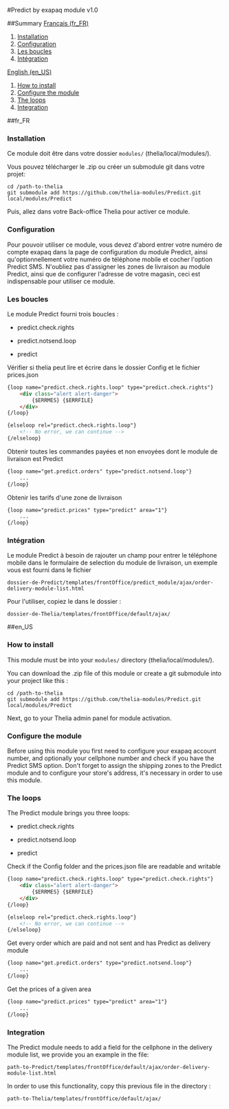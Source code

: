 #Predict by exapaq module v1.0

##Summary
[Français (fr_FR)](#fr_FR)

1. [Installation](#fr_FR_Install)
2. [Configuration](#fr_FR_Configure)
3. [Les boucles](#fr_FR_Loops)
4. [Intégration](#fr_FR_Integration)

[English (en_US)](#en_US)

1. [How to install](#en_US_Install)
2. [Configure the module](#en_US_Configure)
3. [The loops](#en_US_Loops)
4. [Integration](#en_US_Integration)

##fr_FR <a name="fr_FR"></a>

### Installation <a name="fr_FR_Install"></a>
Ce module doit être dans votre dossier ```modules/``` (thelia/local/modules/).

Vous pouvez télécharger le .zip ou créer un submodule git dans votre projet:
```
cd /path-to-thelia
git submodule add https://github.com/thelia-modules/Predict.git local/modules/Predict
```

Puis, allez dans votre Back-office Thelia pour activer ce module.

### Configuration <a name="fr_FR_Configure"></a>

Pour pouvoir utiliser ce module, vous devez d'abord entrer votre numéro de compte exapaq dans
la page de configuration du module Predict, ainsi qu'optionnellement votre numéro de téléphone
mobile et cocher l'option Predict SMS.
N'oubliez pas d'assigner les zones de livraison au module Predict, ainsi que de configurer l'adresse de votre magasin,
ceci est indispensable pour utiliser ce module.

### Les boucles <a name="fr_FR_Loops"></a>

Le module Predict fourni trois boucles :

- predict.check.rights

- predict.notsend.loop

- predict

Vérifier si thelia peut lire et écrire dans le dossier Config et le fichier prices.json
```html
{loop name="predict.check.rights.loop" type="predict.check.rights"}
    <div class="alert alert-danger">
        {$ERRMES} {$ERRFILE}
    </div>
{/loop}

{elseloop rel="predict.check.rights.loop"}
    <!-- No error, we can continue -->
{/elseloop}
```

Obtenir toutes les commandes payées et non envoyées dont le module de livraison est Predict
```html
{loop name="get.predict.orders" type="predict.notsend.loop"}
    ...
{/loop}
```

Obtenir les tarifs d'une zone de livraison
```html
{loop name="predict.prices" type="predict" area="1"}
    ...
{/loop}
```

### Intégration <a name="fr_FR_Integration"></a>

Le module Predict à besoin de rajouter un champ pour entrer le téléphone mobile dans le formulaire
de selection du module de livraison, un exemple vous est fourni dans le fichier
```
dossier-de-Predict/templates/frontOffice/predict_module/ajax/order-delivery-module-list.html
```

Pour l'utiliser, copiez le dans le dossier :
```
dossier-de-Thelia/templates/frontOffice/default/ajax/
```

##en_US <a name="en_US"></a>

### How to install <a name="en_US_Install"></a>
This module must be into your ```modules/``` directory (thelia/local/modules/).

You can download the .zip file of this module or create a git submodule into your project like this :

```
cd /path-to-thelia
git submodule add https://github.com/thelia-modules/Predict.git local/modules/Predict
```

Next, go to your Thelia admin panel for module activation.

### Configure the module <a name="en_US_Configure"></a>

Before using this module you first need to configure your exapaq account number,
and optionally your cellphone number and check if you have the Predict SMS option.
Don't forget to assign the shipping zones to the Predict module and to configure your store's address,
it's necessary in order to use this module.

### The loops <a name="en_US_Loops"></a>

The Predict module brings you three loops:

- predict.check.rights

- predict.notsend.loop

- predict

Check if the Config folder and the prices.json file are readable and writable
```html
{loop name="predict.check.rights.loop" type="predict.check.rights"}
    <div class="alert alert-danger">
        {$ERRMES} {$ERRFILE}
    </div>
{/loop}

{elseloop rel="predict.check.rights.loop"}
    <!-- No error, we can continue -->
{/elseloop}
```

Get every order which are paid and not sent and has Predict as delivery module
```html
{loop name="get.predict.orders" type="predict.notsend.loop"}
    ...
{/loop}
```

Get the prices of a given area
```html
{loop name="predict.prices" type="predict" area="1"}
    ...
{/loop}
```

### Integration <a name="en_US_Integration"></a>

The Predict module needs to add a field for the cellphone in the delivery module list, we provide you
an example in the file:
```
path-to-Predict/templates/frontOffice/default/ajax/order-delivery-module-list.html
```

In order to use this functionality, copy this previous file in the directory :
```
path-to-Thelia/templates/frontOffice/default/ajax/
```
